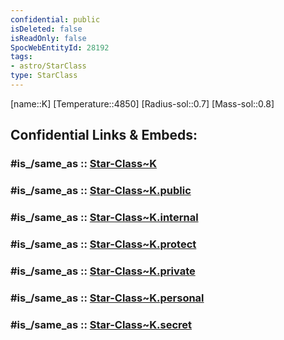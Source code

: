 ```yaml
---
confidential: public
isDeleted: false
isReadOnly: false
SpocWebEntityId: 28192
tags:
- astro/StarClass
type: StarClass
---
```


[name::K]
[Temperature::4850]
[Radius-sol::0.7]
[Mass-sol::0.8]


## Confidential Links & Embeds: 

### #is_/same_as :: [Star-Class~K](/_Standards/Astronomy/Star~Class/Star-Class~K.md) 

### #is_/same_as :: [Star-Class~K.public](/_public/Astronomy/Star~Class/Star-Class~K.public.md) 

### #is_/same_as :: [Star-Class~K.internal](/_internal/Astronomy/Star~Class/Star-Class~K.internal.md) 

### #is_/same_as :: [Star-Class~K.protect](/_protect/Astronomy/Star~Class/Star-Class~K.protect.md) 

### #is_/same_as :: [Star-Class~K.private](/_private/Astronomy/Star~Class/Star-Class~K.private.md) 

### #is_/same_as :: [Star-Class~K.personal](/_personal/Astronomy/Star~Class/Star-Class~K.personal.md) 

### #is_/same_as :: [Star-Class~K.secret](/_secret/Astronomy/Star~Class/Star-Class~K.secret.md)

